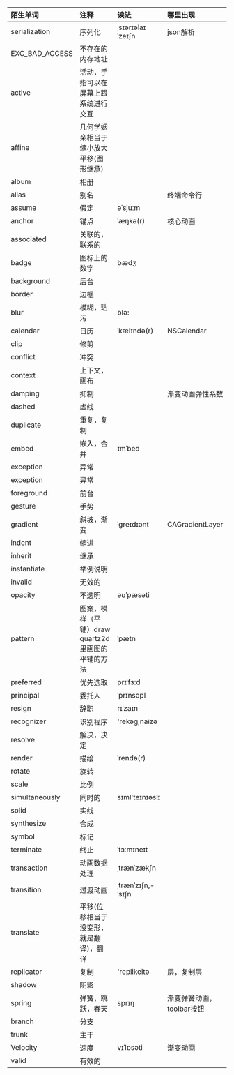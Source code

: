 | 陌生单词 | 注释 | 读法 | 哪里出现 |
| :--- | :--- | :--- | :--- |
| serialization | 序列化 | ˌsɪərɪəlaɪˈzeɪʃn | json解析 |
| EXC\_BAD\_ACCESS | 不存在的内存地址 |  |  |
| active | 活动，手指可以在屏幕上跟系统进行交互 |  |  |
| affine | 几何学姻亲相当于缩小放大平移\(图形继承\) |  |  |
| album | 相册 |  |  |
| alias | 别名 |  | 终端命令行 |
| assume | 假定 | əˈsjuːm |  |
| anchor | 锚点 | ˈæŋkə\(r\) | 核心动画 |
| associated | 关联的，联系的 |  |  |
| badge | 图标上的数字 | bædʒ |  |
| background | 后台 |  |  |
| border | 边框 |  |  |
| blur | 模糊，玷污 | blə: |  |
| calendar | 日历 | ˈkælɪndə\(r\) | NSCalendar |
| clip | 修剪 |  |  |
| conflict | 冲突 |  |  |
| context | 上下文，画布 |  |  |
| damping | 抑制 |  | 渐变动画弹性系数 |
| dashed | 虚线 |  |  |
| duplicate | 重复，复制 |  |  |
| embed | 嵌入，合并 | ɪmˈbed |  |
| exception | 异常 |  |  |
| exception | 异常 |  |  |
| foreground | 前台 |  |  |
| gesture | 手势 |  |  |
| gradient | 斜坡，渐变 | ˈgreɪdɪənt | CAGradientLayer |
| indent | 缩进 |  |  |
| inherit | 继承 |  |  |
| instantiate | 举例说明 |  |  |
| invalid | 无效的 |  |  |
| opacity | 不透明 | əʊˈpæsəti |  |
| pattern | 图案，模样（平铺）draw quartz2d里画图的平铺的方法 | ˈpætn |  |
| preferred | 优先选取 | prɪˈfɜːd |  |
| principal | 委托人 | ˈprɪnsəpl |  |
| resign | 辞职 | rɪˈzaɪn |  |
| recognizer | 识别程序 | 'rekəg,naizə |  |
| resolve | 解决，决定 |  |  |
| render | 描绘 | ˈrendə\(r\) |  |
| rotate | 旋转 |  |  |
| scale | 比例 |  |  |
| simultaneously | 同时的 | sɪml'teɪnɪəslɪ |  |
| solid | 实线 |  |  |
| synthesize | 合成 |  |  |
| symbol | 标记 |  |  |
| terminate | 终止 | ˈtɜːmɪneɪt |  |
| transaction | 动画数据处理 | ˌtrænˈzækʃn |  |
| transition | 过渡动画 | ˌtrænˈzɪʃn,-ˈsɪʃn |  |
| translate | 平移\(位移相当于没变形，就是翻译\)，翻译 |  |  |
| replicator | 复制 | 'replikeitə | 层，复制层 |
| shadow | 阴影 |  |  |
| spring | 弹簧，跳跃，春天 | sprɪŋ | 渐变弹簧动画，toolbar按钮 |
| branch | 分支 |  |  |
| trunk | 主干 |  |  |
| Velocity | 速度 | vɪˈlɒsəti | 渐变动画 |
| valid | 有效的 |  |  |



